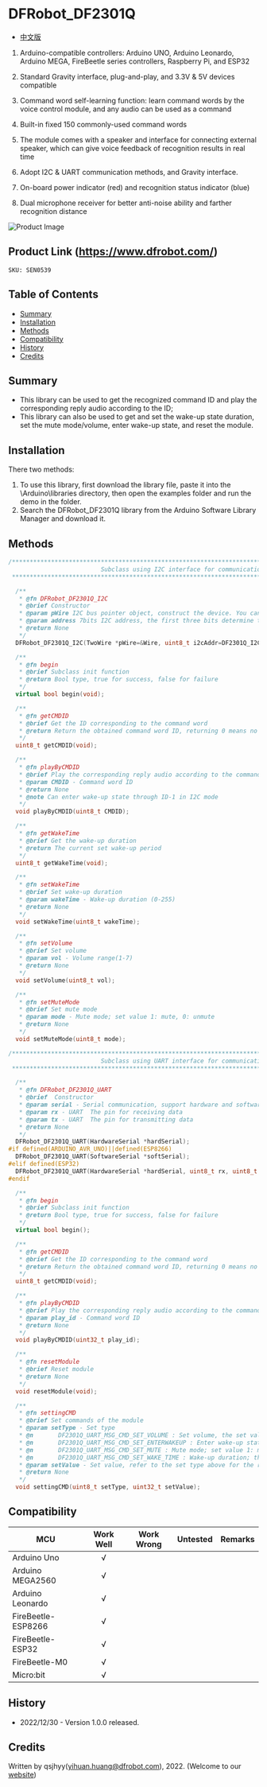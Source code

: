 # DFRobot_DF2301Q
* [中文版](./README_CN.md)

1. Arduino-compatible controllers: Arduino UNO, Arduino Leonardo, Arduino MEGA, FireBeetle series controllers, Raspberry Pi, and ESP32

2. Standard Gravity interface, plug-and-play, and 3.3V & 5V devices compatible

3. Command word self-learning function: learn command words by the voice control module, and any audio can be used as a command

4. Built-in fixed 150 commonly-used command words 

5. The module comes with a speaker and interface for connecting external speaker, which can give voice feedback of recognition results in real time

6. Adopt I2C & UART communication methods, and Gravity interface.

7. On-board power indicator (red) and recognition status indicator (blue)

8. Dual microphone receiver for better anti-noise ability and farther recognition distance

![Product Image](./resources/images/DF2301Q.png)


## Product Link (https://www.dfrobot.com/)
    SKU: SEN0539


## Table of Contents

* [Summary](#summary)
* [Installation](#installation)
* [Methods](#methods)
* [Compatibility](#compatibility)
* [History](#history)
* [Credits](#credits)


## Summary

 * This library can be used to get the recognized command ID and play the corresponding reply audio according to the ID;
 * This library can also be used to get and set the wake-up state duration, set the mute mode/volume, enter wake-up state, and reset the module.


## Installation

There two methods:

1. To use this library, first download the library file, paste it into the \Arduino\libraries directory, then open the examples folder and run the demo in the folder.
2. Search the DFRobot_DF2301Q library from the Arduino Software Library Manager and download it.


## Methods

```C++
/**************************************************************************
                          Subclass using I2C interface for communication
 **************************************************************************/

  /**
   * @fn DFRobot_DF2301Q_I2C
   * @brief Constructor
   * @param pWire I2C bus pointer object, construct the device. You can pass a parameter to it or not, default to be Wire
   * @param address 7bits I2C address, the first three bits determine the value of the address, default to 0x50
   * @return None
   */
  DFRobot_DF2301Q_I2C(TwoWire *pWire=&Wire, uint8_t i2cAddr=DF2301Q_I2C_ADDR);

  /**
   * @fn begin
   * @brief Subclass init function
   * @return Bool type, true for success, false for failure
   */
  virtual bool begin(void);

  /**
   * @fn getCMDID
   * @brief Get the ID corresponding to the command word
   * @return Return the obtained command word ID, returning 0 means no valid ID is obtained
   */
  uint8_t getCMDID(void);

  /**
   * @fn playByCMDID
   * @brief Play the corresponding reply audio according to the command word ID
   * @param CMDID - Command word ID
   * @return None
   * @note Can enter wake-up state through ID-1 in I2C mode
   */
  void playByCMDID(uint8_t CMDID);

  /**
   * @fn getWakeTime
   * @brief Get the wake-up duration
   * @return The current set wake-up period
   */
  uint8_t getWakeTime(void);

  /**
   * @fn setWakeTime
   * @brief Set wake-up duration
   * @param wakeTime - Wake-up duration (0-255)
   * @return None
   */
  void setWakeTime(uint8_t wakeTime);

  /**
   * @fn setVolume
   * @brief Set volume
   * @param vol - Volume range(1-7)
   * @return None
   */
  void setVolume(uint8_t vol);

  /**
   * @fn setMuteMode
   * @brief Set mute mode
   * @param mode - Mute mode; set value 1: mute, 0: unmute
   * @return None
   */
  void setMuteMode(uint8_t mode);

/**************************************************************************
                          Subclass using UART interface for communication
 **************************************************************************/

  /**
   * @fn DFRobot_DF2301Q_UART
   * @brief  Constructor
   * @param serial - Serial communication, support hardware and software serial
   * @param rx - UART  The pin for receiving data
   * @param tx - UART  The pin for transmitting data
   * @return None
   */
  DFRobot_DF2301Q_UART(HardwareSerial *hardSerial);
#if defined(ARDUINO_AVR_UNO)||defined(ESP8266)
  DFRobot_DF2301Q_UART(SoftwareSerial *softSerial);
#elif defined(ESP32)
  DFRobot_DF2301Q_UART(HardwareSerial *hardSerial, uint8_t rx, uint8_t tx);
#endif

  /**
   * @fn begin
   * @brief Subclass init function
   * @return Bool type, true for success, false for failure
   */
  virtual bool begin();

  /**
   * @fn getCMDID
   * @brief Get the ID corresponding to the command word
   * @return Return the obtained command word ID, returning 0 means no valid ID is obtained
   */
  uint8_t getCMDID(void);

  /**
   * @fn playByCMDID
   * @brief Play the corresponding reply audio according to the command word ID
   * @param play_id - Command word ID
   * @return None
   */
  void playByCMDID(uint32_t play_id);

  /**
   * @fn resetModule
   * @brief Reset module
   * @return None
   */
  void resetModule(void);

  /**
   * @fn settingCMD
   * @brief Set commands of the module
   * @param setType - Set type
   * @n       DF2301Q_UART_MSG_CMD_SET_VOLUME : Set volume, the set value range 1-7
   * @n       DF2301Q_UART_MSG_CMD_SET_ENTERWAKEUP : Enter wake-up state; set value 0
   * @n       DF2301Q_UART_MSG_CMD_SET_MUTE : Mute mode; set value 1: mute, 0: unmute
   * @n       DF2301Q_UART_MSG_CMD_SET_WAKE_TIME : Wake-up duration; the set value range 0-255s
   * @param setValue - Set value, refer to the set type above for the range
   * @return None
   */
  void settingCMD(uint8_t setType, uint32_t setValue);

```


## Compatibility

MCU                | Work Well    | Work Wrong   | Untested    | Remarks
------------------ | :----------: | :----------: | :---------: | :----:
Arduino Uno        |      √       |              |             |
Arduino MEGA2560   |      √       |              |             |
Arduino Leonardo   |      √       |              |             |
FireBeetle-ESP8266 |      √       |              |             |
FireBeetle-ESP32   |      √       |              |             |
FireBeetle-M0      |      √       |              |             |
Micro:bit          |      √       |              |             |


## History

- 2022/12/30 - Version 1.0.0 released.


## Credits

Written by qsjhyy(yihuan.huang@dfrobot.com), 2022. (Welcome to our [website](https://www.dfrobot.com/))

